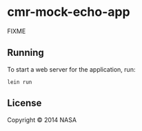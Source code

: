 # cmr-mock-echo-app

FIXME

## Running

To start a web server for the application, run:

    lein run

## License

Copyright © 2014 NASA
